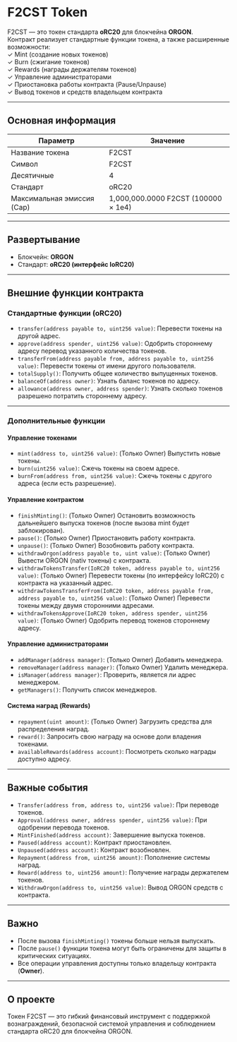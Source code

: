 # F2CST Token

F2CST — это токен стандарта **oRC20** для блокчейна **ORGON**.  
Контракт реализует стандартные функции токена, а также расширенные возможности:  
✓ Mint (создание новых токенов)  
✓ Burn (сжигание токенов)  
✓ Rewards (награды держателям токенов)  
✓ Управление администраторами  
✓ Приостановка работы контракта (Pause/Unpause)  
✓ Вывод токенов и средств владельцем контракта

---

## Основная информация

| Параметр        | Значение       |
|-----------------|----------------|
| Название токена | F2CST           |
| Символ          | F2CST           |
| Десятичные      | 4               |
| Стандарт        | oRC20           |
| Максимальная эмиссия (Cap) | 1,000,000.0000 F2CST (100000 × 1e4) |

---

## Развертывание

- Блокчейн: **ORGON**
- Стандарт: **oRC20 (интерфейс IoRC20)**

---

## Внешние функции контракта

### Стандартные функции (oRC20)

- `transfer(address payable to, uint256 value)`: Перевести токены на другой адрес.
- `approve(address spender, uint256 value)`: Одобрить стороннему адресу перевод указанного количества токенов.
- `transferFrom(address payable from, address payable to, uint256 value)`: Перевести токены от имени другого пользователя.
- `totalSupply()`: Получить общее количество выпущенных токенов.
- `balanceOf(address owner)`: Узнать баланс токенов по адресу.
- `allowance(address owner, address spender)`: Узнать сколько токенов разрешено потратить стороннему адресу.

---

### Дополнительные функции

#### Управление токенами

- `mint(address to, uint256 value)`: (Только Owner) Выпустить новые токены.
- `burn(uint256 value)`: Сжечь токены на своем адресе.
- `burnFrom(address from, uint256 value)`: Сжечь токены с другого адреса (если есть разрешение).

#### Управление контрактом

- `finishMinting()`: (Только Owner) Остановить возможность дальнейшего выпуска токенов (после вызова mint будет заблокирован).
- `pause()`: (Только Owner) Приостановить работу контракта.
- `unpause()`: (Только Owner) Возобновить работу контракта.
- `withdrawOrgon(address payable to, uint value)`: (Только Owner) Вывести ORGON (nativ токены) с контракта.
- `withdrawTokensTransfer(IoRC20 token, address payable to, uint256 value)`: (Только Owner) Перевести токены (по интерфейсу IoRC20) с контракта на указанный адрес.
- `withdrawTokensTransferFrom(IoRC20 token, address payable from, address payable to, uint256 value)`: (Только Owner) Перевести токены между двумя сторонними адресами.
- `withdrawTokensApprove(IoRC20 token, address spender, uint256 value)`: (Только Owner) Одобрить перевод токенов стороннему адресу.

#### Управление администраторами

- `addManager(address manager)`: (Только Owner) Добавить менеджера.
- `removeManager(address manager)`: (Только Owner) Удалить менеджера.
- `isManager(address manager)`: Проверить, является ли адрес менеджером.
- `getManagers()`: Получить список менеджеров.

#### Система наград (Rewards)

- `repayment(uint amount)`: (Только Owner) Загрузить средства для распределения наград.
- `reward()`: Запросить свою награду на основе доли владения токенами.
- `availableRewards(address account)`: Посмотреть сколько награды доступно адресу.

---

## Важные события

- `Transfer(address from, address to, uint256 value)`: При переводе токенов.
- `Approval(address owner, address spender, uint256 value)`: При одобрении перевода токенов.
- `MintFinished(address account)`: Завершение выпуска токенов.
- `Paused(address account)`: Контракт приостановлен.
- `Unpaused(address account)`: Контракт возобновлен.
- `Repayment(address from, uint256 amount)`: Пополнение системы наград.
- `Reward(address to, uint256 amount)`: Получение награды держателем токенов.
- `WithdrawOrgon(address to, uint256 value)`: Вывод ORGON средств с контракта.

---

## Важно

- После вызова `finishMinting()` токены больше нельзя выпускать.
- После `pause()` функции токена могут быть ограничены для защиты в критических ситуациях.
- Все операции управления доступны только владельцу контракта (**Owner**).

---

## О проекте

Токен F2CST — это гибкий финансовый инструмент с поддержкой вознаграждений, безопасной системой управления и соблюдением стандарта oRC20 для блокчейна ORGON.
